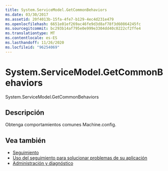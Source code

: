 ```yaml
---
title: System.ServiceModel.GetCommonBehaviors
ms.date: 03/30/2017
ms.assetid: 20f4013b-15fa-4fe7-b129-4ec4d231e479
ms.openlocfilehash: 6651e01ef269ac46fe9d3d8af78f3d60864245fc
ms.sourcegitcommit: bc293b14af795e0e999e3304dd40c0222cf2ffe4
ms.translationtype: MT
ms.contentlocale: es-ES
ms.lasthandoff: 11/26/2020
ms.locfileid: "96254069"
---
```

# <a name="systemservicemodelgetcommonbehaviors"></a>System.ServiceModel.GetCommonBehaviors

System.ServiceModel.GetCommonBehaviors  
  
## <a name="description"></a>Descripción  

 Obtenga comportamientos comunes Machine.config.  
  
## <a name="see-also"></a>Vea también

- [Seguimiento](index.md)
- [Uso del seguimiento para solucionar problemas de su aplicación](using-tracing-to-troubleshoot-your-application.md)
- [Administración y diagnóstico](../index.md)
